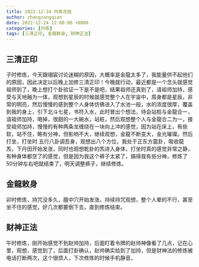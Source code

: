```yaml
---
title: 2022-12-24 内炼总结
author: zhangzangqian
date: 2022-12-24 12:00:00 +0800
categories: [内炼]
tags: [三清正印, 金龍敕身, 财神正法]
---
```


## 三清正印

子时修炼，今天跟翊宸讨论迷糊的原因，大概率是金龍太多了，我能量供不起他们的原因，因此决定以后晚上加修三清正印！今晚就行动，最近都是一个念头就感觉祖师到了，晚上想打个卦验证一下是不是吧，结果祖师还真到了，请祖师加持，感受与天地融为一体，观想到星辰的时候就感觉整个人在宇宙中，周身都是星辰，非常的明亮，然后慢慢的感到整个人身体仿佛进入了水池一般，水的浓度很厚，覆盖到我的身上，引下北斗七星，书符入水，此时冒出个想法，待会站桩与金龍合一，请祖师加持，喝掉，很甜的一大碗水，站桩，然后观想整个人与金龍合二为一，接受祖师加持，慢慢的有种两条龙缠绕在一块向上冲的感觉，因为站在床上，有些软，站不住，略有分神，但影响不大，继续观想，金龍不断变大，金光璀璨。然后打坐，打坐时 五行八卦调吾身，观想出八个方位，我处于正东方震卦，吸收龍炁，下丹田开始发涨，同时也观想乾卦的炁进入身体，打坐时真的感觉非常之静，有种身体都空了的感觉，但是因为我这个裤子太紧了，搞得我有些分神，修炼了50分钟左右吧就结束了，明天调整裤子，继续修炼。

## 金龍敕身

卯时修炼，持咒没多久，膻中穴开始发涨，持续持咒观想，整个人晕的不行，甚至坐不住的感觉，好几次都要倒下去，直到修炼结束。

## 财神正法

午时修炼，刚开始感觉不到赵帅加持，后面盯着令牌的赵帅神像看了几点，记在心里，观想，感觉到了，后面打卦确认，赵帅确实给到了加持，但是财神法的修炼被电话打断两次，这个很烦人，下次修炼的时候手机静音。